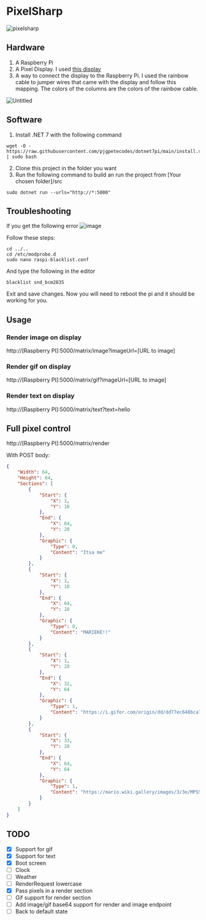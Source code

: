 # PixelSharp

![pixelsharp](https://user-images.githubusercontent.com/10223677/235302181-3d1b693b-c611-4f31-b731-b0231c2d91fc.PNG)


## Hardware
1. A Raspberry Pi
2. A Pixel Display. I used [this display](https://www.amazon.nl/dp/B0B3GQD3JM?ref=ppx_yo2ov_dt_b_product_details&th=1)
3. A way to connect the display to the Raspberry Pi. I used the rainbow cable to jumper wires that came with the display and follow this mapping.
The colors of the columns are the colors of the rainbow cable.

![Untitled](https://user-images.githubusercontent.com/10223677/234552571-4b43de64-0d37-49ad-addc-ccd331c9f193.png)

## Software
1. Install .NET 7 with the following command
```
wget -O - https://raw.githubusercontent.com/pjgpetecodes/dotnet7pi/main/install.sh | sudo bash
```
2. Clone this project in the folder you want
3. Run the following command to build an run the project from [Your chosen folder]/src
```
sudo dotnet run --urls="http://*:5000"
```

## Troubleshooting
If you get the following error
![image](https://user-images.githubusercontent.com/10223677/236404600-54339297-fe1c-4ae9-9478-cb256b3e1457.png)

Follow these steps:
```
cd ../..
cd /etc/modprobe.d
sudo nano raspi-blacklist.conf
```
And type the following in the editor
```
blacklist snd_bcm2835
```
Exit and save changes.
Now you will need to reboot the pi and it should be working for you.

## Usage

### Render image on display
http://[Raspberry PI]:5000/matrix/image?imageUrl=[URL to image]

### Render gif on display
http://[Raspberry PI]:5000/matrix/gif?imageUrl=[URL to image]

### Render text on display
http://[Raspberry PI]:5000/matrix/text?text=hello

## Full pixel control
http://[Raspberry PI]:5000/matrix/render

With POST body:
```json
{
    "Width": 64,
    "Height": 64,
    "Sections": [
        {
            "Start": {
                "X": 1,
                "Y": 10
            },
            "End": {
                "X": 64,
                "Y": 20
            },
            "Graphic": {
                "Type": 0,
                "Content": "Itsa me"
            }
        },
        {
            "Start": {
                "X": 1,
                "Y": 18
            },
            "End": {
                "X": 64,
                "Y": 18
            },
            "Graphic": {
                "Type": 0,
                "Content": "MARIEKE!!"
            }
        },
        {
            "Start": {
                "X": 1,
                "Y": 28
            },
            "End": {
                "X": 32,
                "Y": 64
            },
            "Graphic": {
                "Type": 1,
                "Content": "https://i.gifer.com/origin/dd/dd77ec648bca7d408dc59a1984f533cf_w200.webp"
            }
        },
        {
            "Start": {
                "X": 33,
                "Y": 28
            },
            "End": {
                "X": 64,
                "Y": 64
            },
            "Graphic": {
                "Type": 1,
                "Content": "https://mario.wiki.gallery/images/3/3e/MPSS_Mario.png"
            }
        }
    ]
}
```


## TODO
- [x] Support for gif
- [x] Support for text
- [x] Boot screen
- [ ] Clock
- [ ] Weather
- [ ] RenderRequest lowercase
- [x] Pass pixels in a render section
- [ ] Gif support for render section
- [ ] Add image/gif base64 support for render and image endpoint
- [ ] Back to default state
